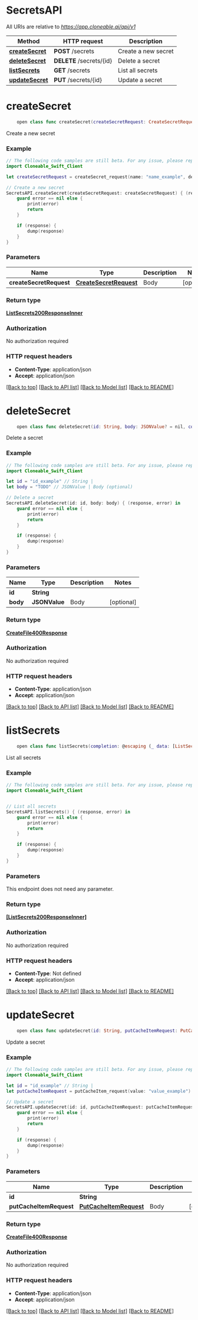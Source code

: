 # SecretsAPI

All URIs are relative to *https://app.cloneable.ai/api/v1*

Method | HTTP request | Description
------------- | ------------- | -------------
[**createSecret**](SecretsAPI.md#createsecret) | **POST** /secrets | Create a new secret
[**deleteSecret**](SecretsAPI.md#deletesecret) | **DELETE** /secrets/{id} | Delete a secret
[**listSecrets**](SecretsAPI.md#listsecrets) | **GET** /secrets | List all secrets
[**updateSecret**](SecretsAPI.md#updatesecret) | **PUT** /secrets/{id} | Update a secret


# **createSecret**
```swift
    open class func createSecret(createSecretRequest: CreateSecretRequest? = nil, completion: @escaping (_ data: ListSecrets200ResponseInner?, _ error: Error?) -> Void)
```

Create a new secret

### Example
```swift
// The following code samples are still beta. For any issue, please report via http://github.com/OpenAPITools/openapi-generator/issues/new
import Cloneable_Swift_Client

let createSecretRequest = createSecret_request(name: "name_example", description: "description_example", type: "type_example", value: "value_example") // CreateSecretRequest | Body (optional)

// Create a new secret
SecretsAPI.createSecret(createSecretRequest: createSecretRequest) { (response, error) in
    guard error == nil else {
        print(error)
        return
    }

    if (response) {
        dump(response)
    }
}
```

### Parameters

Name | Type | Description  | Notes
------------- | ------------- | ------------- | -------------
 **createSecretRequest** | [**CreateSecretRequest**](CreateSecretRequest.md) | Body | [optional] 

### Return type

[**ListSecrets200ResponseInner**](ListSecrets200ResponseInner.md)

### Authorization

No authorization required

### HTTP request headers

 - **Content-Type**: application/json
 - **Accept**: application/json

[[Back to top]](#) [[Back to API list]](../README.md#documentation-for-api-endpoints) [[Back to Model list]](../README.md#documentation-for-models) [[Back to README]](../README.md)

# **deleteSecret**
```swift
    open class func deleteSecret(id: String, body: JSONValue? = nil, completion: @escaping (_ data: CreateFile400Response?, _ error: Error?) -> Void)
```

Delete a secret

### Example
```swift
// The following code samples are still beta. For any issue, please report via http://github.com/OpenAPITools/openapi-generator/issues/new
import Cloneable_Swift_Client

let id = "id_example" // String | 
let body = "TODO" // JSONValue | Body (optional)

// Delete a secret
SecretsAPI.deleteSecret(id: id, body: body) { (response, error) in
    guard error == nil else {
        print(error)
        return
    }

    if (response) {
        dump(response)
    }
}
```

### Parameters

Name | Type | Description  | Notes
------------- | ------------- | ------------- | -------------
 **id** | **String** |  | 
 **body** | **JSONValue** | Body | [optional] 

### Return type

[**CreateFile400Response**](CreateFile400Response.md)

### Authorization

No authorization required

### HTTP request headers

 - **Content-Type**: application/json
 - **Accept**: application/json

[[Back to top]](#) [[Back to API list]](../README.md#documentation-for-api-endpoints) [[Back to Model list]](../README.md#documentation-for-models) [[Back to README]](../README.md)

# **listSecrets**
```swift
    open class func listSecrets(completion: @escaping (_ data: [ListSecrets200ResponseInner]?, _ error: Error?) -> Void)
```

List all secrets

### Example
```swift
// The following code samples are still beta. For any issue, please report via http://github.com/OpenAPITools/openapi-generator/issues/new
import Cloneable_Swift_Client


// List all secrets
SecretsAPI.listSecrets() { (response, error) in
    guard error == nil else {
        print(error)
        return
    }

    if (response) {
        dump(response)
    }
}
```

### Parameters
This endpoint does not need any parameter.

### Return type

[**[ListSecrets200ResponseInner]**](ListSecrets200ResponseInner.md)

### Authorization

No authorization required

### HTTP request headers

 - **Content-Type**: Not defined
 - **Accept**: application/json

[[Back to top]](#) [[Back to API list]](../README.md#documentation-for-api-endpoints) [[Back to Model list]](../README.md#documentation-for-models) [[Back to README]](../README.md)

# **updateSecret**
```swift
    open class func updateSecret(id: String, putCacheItemRequest: PutCacheItemRequest? = nil, completion: @escaping (_ data: CreateFile400Response?, _ error: Error?) -> Void)
```

Update a secret

### Example
```swift
// The following code samples are still beta. For any issue, please report via http://github.com/OpenAPITools/openapi-generator/issues/new
import Cloneable_Swift_Client

let id = "id_example" // String | 
let putCacheItemRequest = putCacheItem_request(value: "value_example") // PutCacheItemRequest | Body (optional)

// Update a secret
SecretsAPI.updateSecret(id: id, putCacheItemRequest: putCacheItemRequest) { (response, error) in
    guard error == nil else {
        print(error)
        return
    }

    if (response) {
        dump(response)
    }
}
```

### Parameters

Name | Type | Description  | Notes
------------- | ------------- | ------------- | -------------
 **id** | **String** |  | 
 **putCacheItemRequest** | [**PutCacheItemRequest**](PutCacheItemRequest.md) | Body | [optional] 

### Return type

[**CreateFile400Response**](CreateFile400Response.md)

### Authorization

No authorization required

### HTTP request headers

 - **Content-Type**: application/json
 - **Accept**: application/json

[[Back to top]](#) [[Back to API list]](../README.md#documentation-for-api-endpoints) [[Back to Model list]](../README.md#documentation-for-models) [[Back to README]](../README.md)

